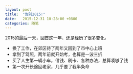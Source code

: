 ```yaml
---
layout: post
title:  "告别2015!"
date:   2015-12-31 10:28:00 +0800
categories: 随笔
---
```


2015的最后一天，回首这一年，还是经历了很多变化。

* 换了工作，在郊区待了两年又回到了市中心上班
* 拿到了驾照，两年前就开始考，也算是一波三折
* 买了人生第一辆小车，借钱、刷卡、各种办法，总算凑够了钱
* 第一次开长途回老家，几乎要了我半条命
